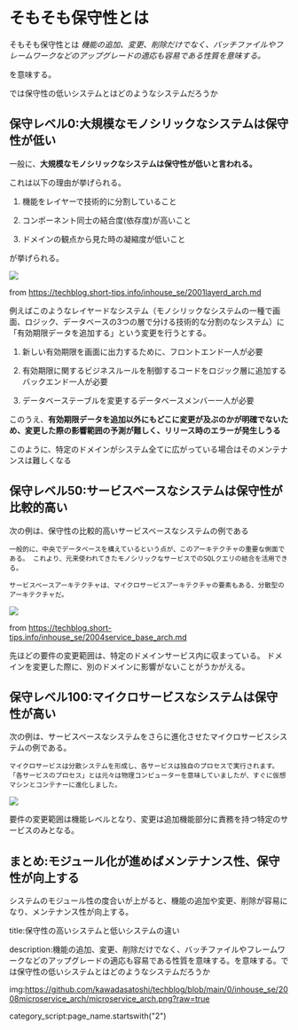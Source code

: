 



# そもそも保守性とは

そもそも保守性とは
*機能の追加、変更、削除だけでなく、バッチファイルやフレームワークなどのアップグレードの適応も容易である性質を意味する。*

を意味する。

では保守性の低いシステムとはどのようなシステムだろうか

## 保守レベル0:大規模なモノシリックなシステムは保守性が低い

一般に、**大規模なモノシリックなシステムは保守性が低いと言われる。**

これは以下の理由が挙げられる。

1. 機能をレイヤーで技術的に分割していること

2. コンポーネント同士の結合度(依存度)が高いこと

3. ドメインの観点から見た時の凝縮度が低いこと

が挙げられる。

<a href="https://techblog.short-tips.info/inhouse_se/2000software_arc.md">
<img src="https://github.com/kawadasatoshi/techblog/blob/main/0/inhouse_se/layerd1.png?raw=true">
</a>

from https://techblog.short-tips.info/inhouse_se/2001layerd_arch.md

例えばこのようなレイヤードなシステム（モノシリックなシステムの一種で画面、ロジック、データベースの3つの層で分ける技術的な分割のなシステム）に「有効期限データを追加する」という変更を行うとする。

1. 新しい有効期限を画面に出力するために、フロントエンド一人が必要

2. 有効期限に関するビジネスルールを制御するコードをロジック層に追加するバックエンド一人が必要

3. データベーステーブルを変更するデータベースメンバー一人が必要

このうえ、**有効期限データを追加以外にもどこに変更が及ぶのかが明確でないため、変更した際の影響範囲の予測が難しく、リリース時のエラーが発生しうる**

このように、特定のドメインがシステム全てに広がっている場合はそのメンテナンスは難しくなる


## 保守レベル50:サービスベースなシステムは保守性が比較的高い

次の例は、保守性の比較的高いサービスベースなシステムの例である

`一般的に、中央でデータベースを構えているという点が、このアーキテクチャの重要な側面である。 これより、元来使われてきたモノシリックなサービスでのSQLクエリの結合を活用できる。`

`サービスベースアーキテクチャは、マイクロサービスアーキテクチャの要素もある、分散型のアーキテクチャだ。`

<a href="https://techblog.short-tips.info/inhouse_se/2004service_base_arch.md">
<img src="https://github.com/kawadasatoshi/techblog/blob/main/0/inhouse_se/2004service_base_arch/service_base_ui_base.png?raw=true">
</a>

from https://techblog.short-tips.info/inhouse_se/2004service_base_arch.md

先ほどの要件の変更範囲は、特定のドメインサービス内に収まっている。
ドメインを変更した際に、別のドメインに影響がないことがうかがえる。


## 保守レベル100:マイクロサービスなシステムは保守性が高い

次の例は、サービスベースなシステムをさらに進化させたマイクロサービスシステムの例である。

`マイクロサービスは分散システムを形成し、各サービスは独自のプロセスで実行されます。 「各サービスのプロセス」とは元々は物理コンピューターを意味していましたが、すぐに仮想マシンとコンテナーに進化しました。`

<a href="https://techblog.short-tips.info/inhouse_se/2008microservice_arch.md">
<img src="https://github.com/kawadasatoshi/techblog/blob/main/0/inhouse_se/2008microservice_arch/microservice_arch.png?raw=true">
</a>

要件の変更範囲は機能レベルとなり、変更は追加機能部分に責務を持つ特定のサービスのみとなる。


## まとめ:モジュール化が進めばメンテナンス性、保守性が向上する

システムのモジュール性の度合いが上がると、機能の追加や変更、削除が容易になり、メンテナンス性が向上する。







title:保守性の高いシステムと低いシステムの違い

description:機能の追加、変更、削除だけでなく、バッチファイルやフレームワークなどのアップグレードの適応も容易である性質を意味する。を意味する。では保守性の低いシステムとはどのようなシステムだろうか

img:https://github.com/kawadasatoshi/techblog/blob/main/0/inhouse_se/2008microservice_arch/microservice_arch.png?raw=true

category_script:page_name.startswith("2")





